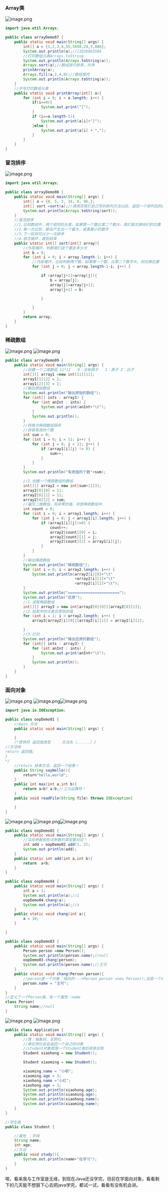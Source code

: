 ### Array类
![image.png](https://cdn.nlark.com/yuque/0/2023/png/35063436/1675837461646-4ba6be78-121c-499a-9e1e-546e9753cd56.png#averageHue=%23e6e5e5&clientId=u698357fc-45aa-4&from=paste&height=530&id=u80f2a875&name=image.png&originHeight=795&originWidth=1331&originalType=binary&ratio=1&rotation=0&showTitle=false&size=460942&status=done&style=none&taskId=u79e7ee2a-5ce2-46ba-8e36-94e0ecf3ec5&title=&width=887.3333333333334)
```java
import java.util.Arrays;

public class arrayDemo07 {
    public static void main(String[] args) {
        int[] a = {1,2,3,4,55,5698,24,5,886};
        System.out.println(a);//[I@1b6b3586
        //打印数组元素Arrays.toString
        System.out.println(Arrays.toString(a));
        Arrays.sort(a);//数组进行排序，升序
        printArray(a);
        Arrays.fill(a,2,4,0);//数组填充
        System.out.println(Arrays.toString(a));
    }
    //手写打印数组元素
    public static void printArray(int[] a){
        for (int i = 0; i < a.length; i++) {
            if(i==0){
                System.out.print("[");
            }
            if (i==a.length-1){
                System.out.print(a[i]+"]");
            }else {
                System.out.print(a[i] + ",");
            }
        }
    }
}
```

### 冒泡排序
![image.png](https://cdn.nlark.com/yuque/0/2023/png/35063436/1675841681201-61a6995b-3357-4271-8b9f-a3e01a31cd54.png#averageHue=%23f2f0ef&clientId=u698357fc-45aa-4&from=paste&height=333&id=udfe7ea45&name=image.png&originHeight=499&originWidth=943&originalType=binary&ratio=1&rotation=0&showTitle=false&size=151122&status=done&style=none&taskId=u779c179b-7c8f-474b-a81f-d25e3d7ac5a&title=&width=628.6666666666666)
```java
import java.util.Arrays;

public class arrayDemo08 {
    public static void main(String[] args) {
        int[] a = {0, 5, 2, 34, 8, 96,};
        int[] sort =sort(a);//调用完我们自己写的排列方法以后，返回一个排列后的数组
        System.out.println(Arrays.toString(sort));
    }
    //冒泡排序
    //1.比较数组中，两个相邻的元素，如果第一个数比第二个数大，我们就交换他们的位置
    //2.每一次比较，都会产生出一个最大，或者最小的数字
    //3.下一轮则可以少一次排序
    //4.依次循环，直到结束
    public static int[] sort(int[] array){
        //外层循环，判断我们这个要走多少次
        int b = 0;
        for (int i = 0; i < array.length-1; i++) {
            //内层循环，比较判断两个数，如果第一个数，比第二个数字大，则交换位置
            for (int j = 0; j < array.length-1-i; j++) {

                if (array[j+1]>array[j]){
                    b = array[j];
                    array[j]=array[j+1];
                    array[j+1] = b;

                }

            }
        }
        return array;
    }
}
```

### 稀疏数组
![image.png](https://cdn.nlark.com/yuque/0/2023/png/35063436/1675845021696-741bbe47-bdc8-43d8-92b3-b25772decc2d.png#averageHue=%23efeeee&clientId=u698357fc-45aa-4&from=paste&height=350&id=ua02edf04&name=image.png&originHeight=525&originWidth=1148&originalType=binary&ratio=1&rotation=0&showTitle=false&size=273726&status=done&style=none&taskId=uacbf946f-67cf-436b-aecb-8b4d3f6deb8&title=&width=765.3333333333334)
![image.png](https://cdn.nlark.com/yuque/0/2023/png/35063436/1675845043210-3a90f13e-b29b-4f21-a789-a841ccbe89b3.png#averageHue=%23edecec&clientId=u698357fc-45aa-4&from=paste&height=421&id=u6d554d16&name=image.png&originHeight=632&originWidth=1288&originalType=binary&ratio=1&rotation=0&showTitle=false&size=360877&status=done&style=none&taskId=ua3ad4ded-ad49-4245-a303-5fa5b50f175&title=&width=858.6666666666666) 
```java
public class arrayDemo09 {
    public static void main(String[] args) {
        //创建一个二维数组 11*11   0：没有棋子   1：黑子 2：白子
        int[][] array1 =new int[11][11];
        array1[1][2] = 1;
        array1[2][3] = 2;
        //输出原始数组
        System.out.println("输出原始的数组");
        for (int[] ints : array1) {
            for (int anInt : ints) {
                System.out.print(anInt+"\t");
            }
            System.out.println();
        }
        //转换为稀疏数组保存
        //获取有效的个数
        int sum = 0;
        for (int i = 0; i < 11; i++) {
            for (int j = 0; j < 11; j++) {
                if (array1[i][j] != 0) {
                    sum++;
                }
            }
        }
        System.out.println("有效值的个数"+sum);

        //2.创建一个稀疏数组的数组
        int[][] array2 = new int[sum+1][3];
        array2[0][0] = 11;
        array2[0][1] = 11;
        array2[0][2] = sum;
        //遍历二维数组，将非零的值，存放稀疏数组中
        int count = 0;
        for (int i = 0; i < array1.length; i++) {
            for (int j = 0; j < array1[i].length; j++) {
                if (array1[i][j]!=0) {
                    count++;
                    array2[count][0] = i;
                    array2[count][1] = j;
                    array2[count][2] = array1[i][j];
                }
            }
        }
        //输出稀疏数组
        System.out.println("稀疏数组");
        for (int i = 0; i < array2.length; i++) {
            System.out.println(array2[i][0]+"\t"
                               +array2[i][1]+"\t"
                               +array2[i][2]+"\t");
        }
        System.out.println("=======================");
        System.out.println("还原");
        //1.读取稀疏数组
        int[][] array3 = new int[array2[0][0]][array2[0][1]];
        //2.给其中的元素还原他的值
        for (int i = 1; i < array2.length; i++) {
            array3[array2[i][0]][array2[i][1]] = array2[i][2];

        }
        //3.打印
        System.out.println("输出还原的数组");
        for (int[] ints : array3) {
            for (int anInt : ints) {
                System.out.print(anInt+"\t");
            }
            System.out.println();
        }
    }
}
```
### 面向对象
![image.png](https://cdn.nlark.com/yuque/0/2023/png/35063436/1676211458680-05bb14e4-a765-4794-b1f8-2fa0a7807a45.png#averageHue=%23ebe4e3&clientId=uc380bd19-13d9-4&from=paste&height=498&id=u427ca887&name=image.png&originHeight=747&originWidth=1332&originalType=binary&ratio=1&rotation=0&showTitle=false&size=474499&status=done&style=none&taskId=u80f9dede-02dc-41f8-9251-d7d76ff4a71&title=&width=888)
![image.png](https://cdn.nlark.com/yuque/0/2023/png/35063436/1676211761391-ca41a834-8b25-4458-b930-75e0856280c9.png#averageHue=%23f2f0ef&clientId=uc380bd19-13d9-4&from=paste&height=568&id=u3bf65063&name=image.png&originHeight=852&originWidth=1481&originalType=binary&ratio=1&rotation=0&showTitle=false&size=375567&status=done&style=none&taskId=uc80126ec-0918-4a05-bd6c-92c92f36d3d&title=&width=987.3333333333334)![image.png](https://cdn.nlark.com/yuque/0/2023/png/35063436/1676213037444-c66b555b-9252-475b-9e98-24765687fed8.png#averageHue=%23f3eeed&clientId=uc380bd19-13d9-4&from=paste&height=132&id=uebff0033&name=image.png&originHeight=198&originWidth=434&originalType=binary&ratio=1&rotation=0&showTitle=false&size=71065&status=done&style=none&taskId=uac75c0af-5658-4fe6-861a-f20541b15fc&title=&width=289.3333333333333)
```java
import java.io.IOException;

public class oopDemo01 {
    //main 方法
    public static void main(String[] args) {

    }
    /*修饰符 返回值类型     方法名（......）{
//方法体
return 返回值;
}
*/
    //return 结束方法，返回一个结果！
    public String sayHello(){
        return"hello,world";
    }
    public int max(int a,int b){
        return a>b? a:b;//三元运算符！
    }
    public void readFile(String file) throws IOException{

    }
}
```
![image.png](https://cdn.nlark.com/yuque/0/2023/png/35063436/1676214244628-776b010a-4b65-4679-8836-d3f3db74908f.png#averageHue=%23eeedec&clientId=uc380bd19-13d9-4&from=paste&height=105&id=ud6d1bf9a&name=image.png&originHeight=158&originWidth=214&originalType=binary&ratio=1&rotation=0&showTitle=false&size=35407&status=done&style=none&taskId=u62fed83e-f277-4dbf-a229-88d4b5f3d0f&title=&width=142.66666666666666)
![image.png](https://cdn.nlark.com/yuque/0/2023/png/35063436/1676213232356-31576e6e-d7b0-4a7c-9683-bdd6e72cdacb.png#averageHue=%23fcfbfa&clientId=uc380bd19-13d9-4&from=paste&height=181&id=u283b8fb3&name=image.png&originHeight=272&originWidth=851&originalType=binary&ratio=1&rotation=0&showTitle=false&size=115266&status=done&style=none&taskId=u61527844-9756-4191-8c04-8d8d5132e61&title=&width=567.3333333333334)![image.png](https://cdn.nlark.com/yuque/0/2023/png/35063436/1676213348255-d9feee9f-e7e2-43dd-a261-3775dca67baf.png#averageHue=%23fefefc&clientId=uc380bd19-13d9-4&from=paste&height=189&id=udc71077a&name=image.png&originHeight=283&originWidth=866&originalType=binary&ratio=1&rotation=0&showTitle=false&size=50634&status=done&style=none&taskId=ub33d19db-8e64-43aa-8b40-4481550907e&title=&width=577.3333333333334)
```java
public class oopDemo02 {
    public static void main(String[] args) {
        //实际参数和形式参数的类型要对应！
        int add = oopDemo02.add(1, 2);
        System.out.println(add);
    }
    public static int add(int a,int b){
        return  a+b;
    }
}
```
```java
public class oopDemo04 {
    public static void main(String[] args) {
        int a = 1;
        System.out.println(a);//1
        oopDemo04.chang(a);
        System.out.println(a);//a
    }
    public static void chang(int a){
        a = 10;
    }

}
```
```java
public class oopDemo03 {
    public static void main(String[] args) {
        Person person =new Person();
        System.out.println(person.name);//null
        oopDemo03.chang(person);
        System.out.println(person.name);//王可
    }
    public static void chang(Person person){
        //person是一个对象：指向的--->Person person =new Person();这是一个具体的人，可以改变属性
        person.name = "王可";
    }
}
//定义了一个Person类，有一个属性：name
class Person{
    String name;//null
}
```
![image.png](https://cdn.nlark.com/yuque/0/2023/png/35063436/1676215358571-e60de4ed-669a-4d98-a528-642459315ef5.png#averageHue=%23ece6e5&clientId=uc380bd19-13d9-4&from=paste&height=235&id=u9081ad06&name=image.png&originHeight=352&originWidth=868&originalType=binary&ratio=1&rotation=0&showTitle=false&size=178214&status=done&style=none&taskId=ubcfcbd9e-aa24-459a-bc79-6a17b4483ab&title=&width=578.6666666666666)
![image.png](https://cdn.nlark.com/yuque/0/2023/png/35063436/1676217091051-b12ea5e9-d2c9-4ccd-82a3-7534cadd3d58.png#averageHue=%23efedec&clientId=uc380bd19-13d9-4&from=paste&height=278&id=u90c54fc9&name=image.png&originHeight=417&originWidth=887&originalType=binary&ratio=1&rotation=0&showTitle=false&size=152003&status=done&style=none&taskId=u09bc8fb4-1cf2-473d-b088-c3e4982974d&title=&width=591.3333333333334)
```java
public class Application {
    public static void main(String[] args) {
        //类：抽象的，实例化
        //类实例化后会返回一个自己的对象
        //student对象就是一个Student类的具体实例
        Student xiaohong = new Student();

        Student xiaoming = new Student();

        xiaoming.name = "小明";
        xiaoming.age = 3;
        xiaohong.name ="小红";
        xiaohong.age = 3;
        System.out.println(xiaohong.age);
        System.out.println(xiaoming.age);
        System.out.println(xiaohong.name);
        System.out.println(xiaoming.name);
    }
}
```
```java
//学生类
public class Student {

    //属性 ：字段
    String name;
    int age;
    //方法
    public void study(){
        System.out.println(name+"在学习");
    }
}
```
唉，看来我与工作室是无缘，到现在Java还没学完，目前在学面向对象，看看剩下的几天能不想狠下心去把java学完，都试一试，看看有没有机会进。
